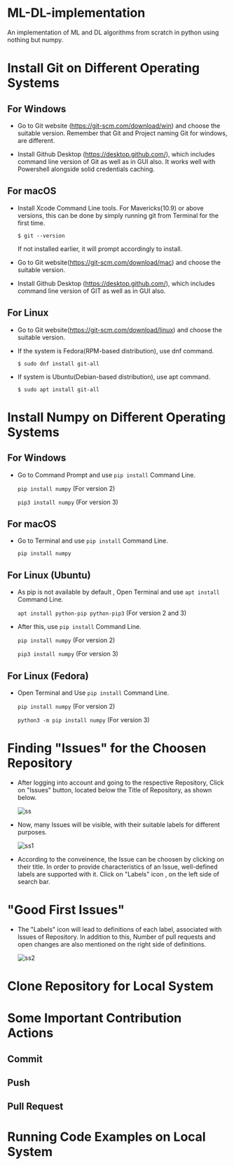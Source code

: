 # ML-DL-implementation
An implementation of ML and DL algorithms from scratch in python using nothing but numpy.

# Install Git on Different Operating Systems

## For Windows

* Go to Git website (https://git-scm.com/download/win) and choose the suitable version. Remember that Git and Project naming Git for windows, are different.

* Install Github Desktop (https://desktop.github.com/), which includes command line version of Git as well as in GUI also. It works well with Powershell alongside solid credentials caching.

## For macOS

* Install Xcode Command Line tools. For Mavericks(10.9) or above versions, this can be done by simply running git from Terminal for the first time.

  `$ git --version`
  
  If not installed earlier, it will prompt accordingly to install.

* Go to Git website(https://git-scm.com/download/mac) and choose the suitable version.

* Install Github Desktop (https://desktop.github.com/), which includes command line version of GIT as well as in GUI also.

## For Linux

* Go to Git website(https://git-scm.com/download/linux) and choose the suitable version.

* If the system is Fedora(RPM-based distribution), use dnf command.

  `$ sudo dnf install git-all`
  
* If system is Ubuntu(Debian-based distribution), use apt command.

  `$ sudo apt install git-all`

# Install Numpy on Different Operating Systems

## For Windows

* Go to Command Prompt and use `pip install` Command Line.

  `pip install numpy`          (For version 2)
  
  `pip3 install numpy`          (For version 3)
 
## For macOS

* Go to Terminal and use `pip install` Command Line.

  `pip install numpy`

## For Linux (Ubuntu)

* As pip is not available by default , Open Terminal and use `apt install` Command Line.

   `apt install python-pip python-pip3`          (For version 2 and 3)

* After this, use `pip install` Command Line.

   `pip install numpy`          (For version 2)
   
   `pip3 install numpy`          (For version 3)

## For Linux (Fedora)

* Open Terminal and Use `pip install` Command Line.

   `pip install numpy`          (For version 2)
   
   `python3 -m pip install numpy`          (For version 3)

# Finding "Issues" for the Choosen Repository

* After logging into account and going to the respective Repository, Click on "Issues" button, located below the Title of Repository, as shown below.

  ![ss](https://user-images.githubusercontent.com/54277039/94918186-af41d280-04cf-11eb-93b7-ffe9759d9cd5.JPG)

* Now, many Issues will be visible, with their suitable labels for different purposes.

  ![ss1](https://user-images.githubusercontent.com/54277039/94918272-dac4bd00-04cf-11eb-96bc-d4e5a67bd136.JPG)
  
* According to the conveinence, the Issue can be choosen by clicking on their title. In order to provide characteristics of an Issue, well-defined labels are supported with it. Click on "Labels" icon , on the left side of search bar.

# "Good First Issues"

* The "Labels" icon will lead to definitions of each label, associated with Issues of Repository. In addition to this, Number of pull requests and open changes are also mentioned on the right side of definitions.

  ![ss2](https://user-images.githubusercontent.com/54277039/94918307-e7e1ac00-04cf-11eb-993a-d0714c12711f.JPG)
  
# Clone Repository for Local System

# Some Important Contribution Actions

## Commit

## Push

## Pull Request

# Running Code Examples on Local System 
